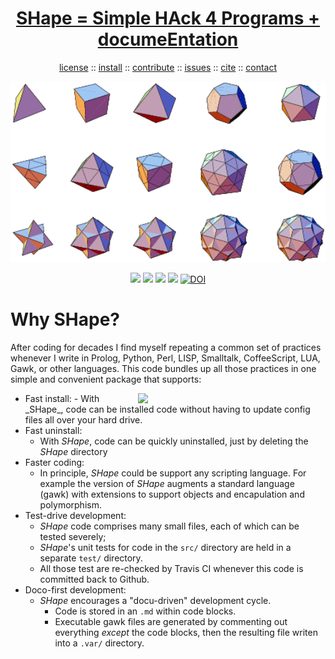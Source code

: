 <a name=top>
<h1 align=center>
   <a href="https://github.com/timm/blob/master/shape/README.md#top">
     SHape = Simple HAck 4   Programs + documeEntation
   </a>
</h1>
<p align=center>
   <a href="https://github.com/timm/shape/blob/master/LICENSE">license</a>
   :: <a href="https://github.com/timm/shape/blob/master/INSTALL.md#top">install</a>
   :: <a href="https://github.com/timm/shape/blob/master/CODE_OF_CONDUCT.md#top">contribute</a>
   :: <a href="https://github.com/timm/shape/issues">issues</a>
   :: <a href="https://github.com/timm/shape/blob/master/CITATION.md#top">cite</a>
   :: <a href="https://github.com/timm/shape/blob/master/CONTACT.md#top">contact</a>
</p>
<p align=center>
   <img width=600 src="https://github.com/timm/misc/blob/master/odd/etc/img/solidgallery.gif">
</p>
<p align=center>
   <img src="https://img.shields.io/badge/language-lua-orange">
   <img src="https://img.shields.io/badge/purpose-ai,se-blueviolet">
   <img src="https://img.shields.io/badge/platform-mac,*nux-informational">
   <a href="https://travis-ci.org/github/timm/shape"> <img src="https://travis-ci.org/timm/shape.svg?branch=master"></a>
   <a href="https://zenodo.org/badge/latestdoi/263210595"> <img src="https://zenodo.org/badge/263210595.svg" alt="DOI"></a>
</p>

# Why SHape?

After  coding for decades I find myself repeating a common set of
practices whenever I write in Prolog, Python, Perl, LISP, Smalltalk, 
CoffeeScript, LUA, Gawk, or other languages.
This code bundles up all those practices in one simple and
convenient package that supports:

- <img align=right width=300 src="https://i.pinimg.com/originals/2e/b1/4e/2eb14e256b325629f9bae311cd77fb90.jpg">
  Fast install:
   - With _SHape_, code can be installed code without having to update config files all over your hard drive.
- Fast uninstall:
   - With _SHape_, code can be quickly uninstalled, just by deleting the _SHape_ directory
- Faster coding:
   - In principle, _SHape_ could be support any scripting language. For example
     the version of _SHape_ augments a standard language (gawk) with extensions
     to support objects and encapulation and polymorphism.
- Test-drive development:
   - _SHape_ code comprises many small files, each of which can be tested severely;
   - _SHape_'s unit tests for code in the `src/` directory are held in a separate `test/` directory.
   - All those test are re-checked by  Travis CI whenever this code is committed back to Github.
- Doco-first development:
   -  _SHape_ encourages a "docu-driven" development cycle. 
      - Code is stored in an `.md` within code blocks.
      - Executable gawk files are generated by commenting out everything _except_ the code blocks,
        then the resulting file writen into a `.var/` directory.

